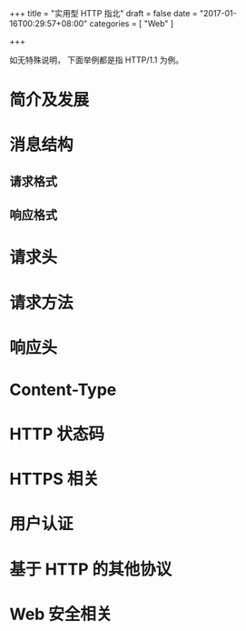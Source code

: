 +++
title = "实用型 HTTP 指北"
draft = false
date = "2017-01-16T00:29:57+08:00"
categories = [ "Web" ]

+++

如无特殊说明， 下面举例都是指 HTTP/1.1 为例。

# 简介及发展

# 消息结构

## 请求格式

## 响应格式

# 请求头

# 请求方法

# 响应头

# Content-Type

# HTTP 状态码

# HTTPS 相关

# 用户认证

# 基于 HTTP 的其他协议

# Web 安全相关
